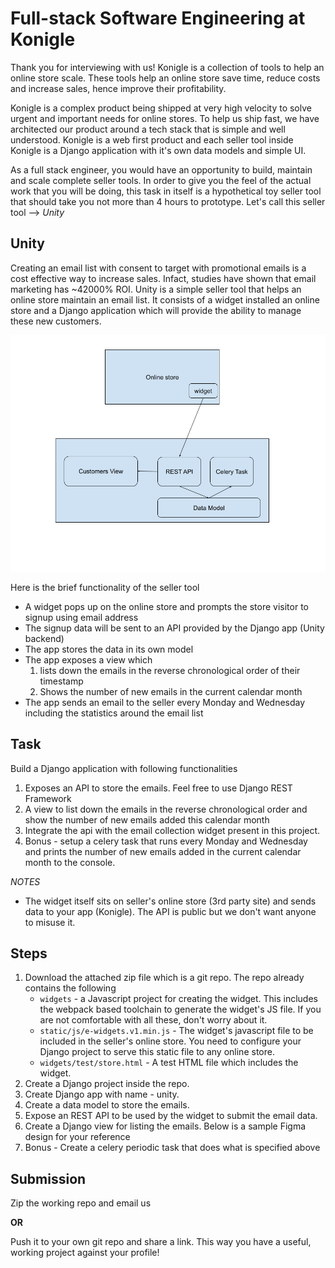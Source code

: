 # Full-stack Software Engineering at Konigle 
Thank you for interviewing with us! Konigle is a collection of tools to help an online store scale. These tools help an online store save time, reduce costs and increase sales, hence improve their profitability. 

Konigle is a complex product being shipped at very high velocity to solve urgent and important needs for online stores. To help us ship fast, we have architected our product around a tech stack that is simple and well understood. Konigle is a web first product and each seller tool inside Konigle is a Django application with it's own data models and simple UI. 

As a full stack engineer, you would have an opportunity to build, maintain and scale complete seller tools. In order to give you the feel of the actual work that you will be doing, this task in itself is a hypothetical toy seller tool that should take you not more than 4 hours to prototype. Let's call this 
seller tool --> *Unity*

## Unity
Creating an email list with consent to target with promotional emails is a cost effective way to increase sales. Infact, studies have shown that email
marketing has ~42000% ROI. Unity is a simple seller tool that helps an online store maintain an email list. It consists of a widget installed an online store and a Django application which will provide the ability to manage these new customers.

![Seller Tool](cac-widget.png)

Here is the brief functionality of the seller tool
- A widget pops up on the online store and prompts the store visitor to signup using email address
- The signup data will be sent to an API provided by the Django app (Unity backend)
- The app stores the data in its own model
- The app exposes a view which 
	1.  lists down the emails in the reverse chronological order of their  timestamp
	2. Shows the number of new emails in the current calendar month
- The app sends an email to the seller every Monday and Wednesday including the statistics around the email list

## Task
Build a Django application with following functionalities
1. Exposes an API to store the emails. Feel free to use Django REST Framework
2. A view to list down the emails in the reverse chronological order and show the number of new emails added this calendar month
3. Integrate the api with the email collection widget present in this project.
3. Bonus - setup a celery task that runs every Monday and Wednesday and prints the number of new emails added in the current calendar month to the console.

 _NOTES_
 - The widget itself sits on seller's online store (3rd party site) and sends data to your app (Konigle). The API is public but we don't want anyone to misuse it.

## Steps
1. Download the attached zip file which is a git repo. The repo already contains the following
    - `widgets` - a Javascript project for creating the widget. This includes the webpack based toolchain to generate the widget's JS file. If you are not comfortable with all these, don't worry about it.
    - `static/js/e-widgets.v1.min.js` - The widget's javascript file to be included in the seller's online store. You need to configure your Django project to serve this static file to any online store.
    - `widgets/test/store.html` - A test HTML file which includes the widget. 
2. Create a Django project inside the repo.
3. Create Django app with name - unity.
4. Create a data model to store the emails.
5. Expose an REST API to be used by the widget to submit the email data.
6. Create a Django view for listing the emails. Below is a sample Figma design for your reference
7. Bonus - Create a celery periodic task that does what is specified above

## Submission
Zip the working repo and email us

**OR**

Push it to your own git repo and share a link. This way you have a useful, working project against your profile!





